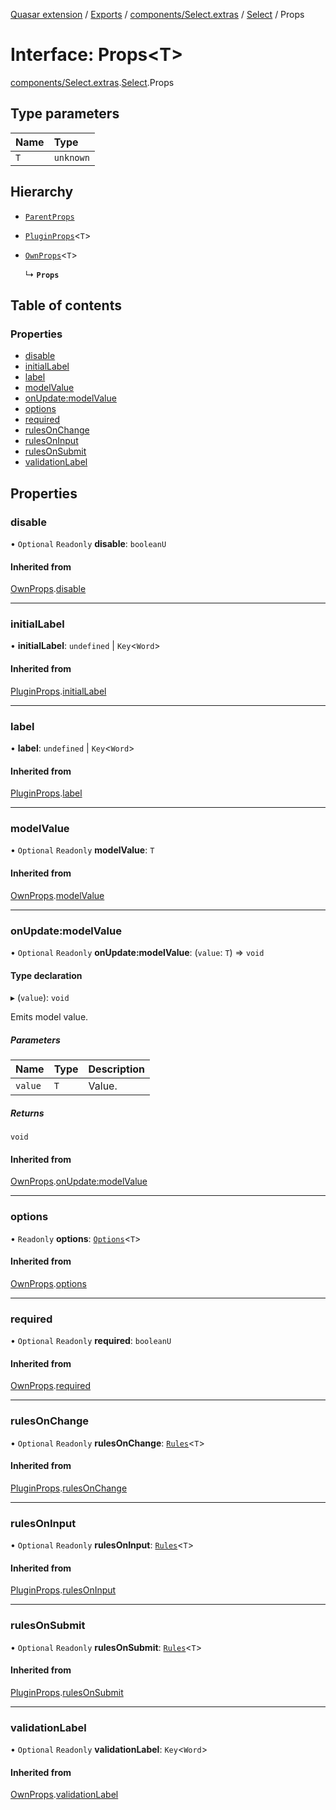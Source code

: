 [Quasar extension](../index.md) / [Exports](../modules.md) / [components/Select.extras](../modules/components_Select_extras.md) / [Select](../modules/components_Select_extras.Select.md) / Props

# Interface: Props<T\>

[components/Select.extras](../modules/components_Select_extras.md).[Select](../modules/components_Select_extras.Select.md).Props

## Type parameters

| Name | Type |
| :------ | :------ |
| `T` | `unknown` |

## Hierarchy

- [`ParentProps`](components_Select_extras.Select.ParentProps.md)

- [`PluginProps`](components_Select_extras.Select.PluginProps.md)<`T`\>

- [`OwnProps`](components_Select_extras.Select.OwnProps.md)<`T`\>

  ↳ **`Props`**

## Table of contents

### Properties

- [disable](components_Select_extras.Select.Props.md#disable)
- [initialLabel](components_Select_extras.Select.Props.md#initiallabel)
- [label](components_Select_extras.Select.Props.md#label)
- [modelValue](components_Select_extras.Select.Props.md#modelvalue)
- [onUpdate:modelValue](components_Select_extras.Select.Props.md#onupdate:modelvalue)
- [options](components_Select_extras.Select.Props.md#options)
- [required](components_Select_extras.Select.Props.md#required)
- [rulesOnChange](components_Select_extras.Select.Props.md#rulesonchange)
- [rulesOnInput](components_Select_extras.Select.Props.md#rulesoninput)
- [rulesOnSubmit](components_Select_extras.Select.Props.md#rulesonsubmit)
- [validationLabel](components_Select_extras.Select.Props.md#validationlabel)

## Properties

### disable

• `Optional` `Readonly` **disable**: `booleanU`

#### Inherited from

[OwnProps](components_Select_extras.Select.OwnProps.md).[disable](components_Select_extras.Select.OwnProps.md#disable)

___

### initialLabel

• **initialLabel**: `undefined` \| `Key`<`Word`\>

#### Inherited from

[PluginProps](components_Select_extras.Select.PluginProps.md).[initialLabel](components_Select_extras.Select.PluginProps.md#initiallabel)

___

### label

• **label**: `undefined` \| `Key`<`Word`\>

#### Inherited from

[PluginProps](components_Select_extras.Select.PluginProps.md).[label](components_Select_extras.Select.PluginProps.md#label)

___

### modelValue

• `Optional` `Readonly` **modelValue**: `T`

#### Inherited from

[OwnProps](components_Select_extras.Select.OwnProps.md).[modelValue](components_Select_extras.Select.OwnProps.md#modelvalue)

___

### onUpdate:modelValue

• `Optional` `Readonly` **onUpdate:modelValue**: (`value`: `T`) => `void`

#### Type declaration

▸ (`value`): `void`

Emits model value.

##### Parameters

| Name | Type | Description |
| :------ | :------ | :------ |
| `value` | `T` | Value. |

##### Returns

`void`

#### Inherited from

[OwnProps](components_Select_extras.Select.OwnProps.md).[onUpdate:modelValue](components_Select_extras.Select.OwnProps.md#onupdate:modelvalue)

___

### options

• `Readonly` **options**: [`Options`](../modules/components_Select_extras.Select.md#options)<`T`\>

#### Inherited from

[OwnProps](components_Select_extras.Select.OwnProps.md).[options](components_Select_extras.Select.OwnProps.md#options)

___

### required

• `Optional` `Readonly` **required**: `booleanU`

#### Inherited from

[OwnProps](components_Select_extras.Select.OwnProps.md).[required](components_Select_extras.Select.OwnProps.md#required)

___

### rulesOnChange

• `Optional` `Readonly` **rulesOnChange**: [`Rules`](../modules/components_api_validation.validation.md#rules)<`T`\>

#### Inherited from

[PluginProps](components_Select_extras.Select.PluginProps.md).[rulesOnChange](components_Select_extras.Select.PluginProps.md#rulesonchange)

___

### rulesOnInput

• `Optional` `Readonly` **rulesOnInput**: [`Rules`](../modules/components_api_validation.validation.md#rules)<`T`\>

#### Inherited from

[PluginProps](components_Select_extras.Select.PluginProps.md).[rulesOnInput](components_Select_extras.Select.PluginProps.md#rulesoninput)

___

### rulesOnSubmit

• `Optional` `Readonly` **rulesOnSubmit**: [`Rules`](../modules/components_api_validation.validation.md#rules)<`T`\>

#### Inherited from

[PluginProps](components_Select_extras.Select.PluginProps.md).[rulesOnSubmit](components_Select_extras.Select.PluginProps.md#rulesonsubmit)

___

### validationLabel

• `Optional` `Readonly` **validationLabel**: `Key`<`Word`\>

#### Inherited from

[OwnProps](components_Select_extras.Select.OwnProps.md).[validationLabel](components_Select_extras.Select.OwnProps.md#validationlabel)
